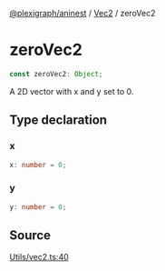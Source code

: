 [@plexigraph/aninest](../../index.md) / [Vec2](../index.md) / zeroVec2

# zeroVec2

```ts
const zeroVec2: Object;
```

A 2D vector with x and y set to 0.

## Type declaration

### x

```ts
x: number = 0;
```

### y

```ts
y: number = 0;
```

## Source

[Utils/vec2.ts:40](https://github.com/plexigraph/aninest/blob/6d904f7/src/Utils/vec2.ts#L40)
